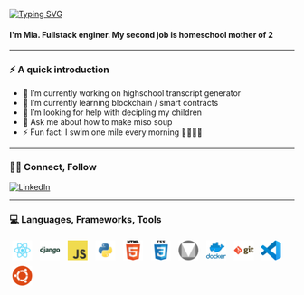 [![Typing SVG](https://readme-typing-svg.demolab.com/?lines=Hi+There.+I'm+glad+you+are+here!;+Make+yourself+at+home+👋)](https://git.io/typing-svg)

#### I'm Mia. Fullstack enginer. My second job is homeschool mother of 2

---


### ⚡️ A quick introduction
- 🔭 I’m currently working on highschool transcript generator
- 🌱 I’m currently learning blockchain / smart contracts
- 🤔 I’m looking for help with decipling my children
- 💬 Ask me about how to make miso soup
- ⚡ Fun fact: I swim one mile every morning 👙🏊🏻‍♀️


---


### 🤝🏻 Connect, Follow

[![LinkedIn](https://img.shields.io/badge/LinkedIn-0077B5?style=for-the-badge&logo=linkedin&logoColor=white)](https://www.linkedin.com/in/mia-noriko-watanabe-27727b2/)



---

### 💻 Languages, Frameworks, Tools
<p float="left">
<img style="padding:5px;" align="center" alt="ReactJs" width="35px" src="https://raw.githubusercontent.com/github/explore/80688e429a7d4ef2fca1e82350fe8e3517d3494d/topics/react/react.png"/>
<img style="padding:5px;" align="center" alt="Django" width="35px" src="https://raw.githubusercontent.com/github/explore/80688e429a7d4ef2fca1e82350fe8e3517d3494d/topics/django/django.png"> 
<img style="padding:5px;" align="center" alt="JavaScript" width="35px" src="https://raw.githubusercontent.com/github/explore/80688e429a7d4ef2fca1e82350fe8e3517d3494d/topics/javascript/javascript.png">
<img style="padding:5px;" align="center" alt="Python" width="35px" src="https://raw.githubusercontent.com/github/explore/80688e429a7d4ef2fca1e82350fe8e3517d3494d/topics/python/python.png">
<img style="padding:5px;" align="center" alt="HTML" width="35px" src="https://raw.githubusercontent.com/github/explore/80688e429a7d4ef2fca1e82350fe8e3517d3494d/topics/html/html.png">
<img style="padding:5px;" align="center" alt="CSS" width="35px" src="https://raw.githubusercontent.com/github/explore/80688e429a7d4ef2fca1e82350fe8e3517d3494d/topics/css/css.png">
<img style="padding:5px;" align="center" alt="Material-Design" width="35px" src="https://raw.githubusercontent.com/github/explore/80688e429a7d4ef2fca1e82350fe8e3517d3494d/topics/material-design/material-design.png">
<img style="padding:5px;" align="center" alt="Docker" width="35px" src="https://raw.githubusercontent.com/github/explore/80688e429a7d4ef2fca1e82350fe8e3517d3494d/topics/docker/docker.png">
<img style="padding:5px;" align="center" alt="Git" width="35px" src="https://raw.githubusercontent.com/github/explore/80688e429a7d4ef2fca1e82350fe8e3517d3494d/topics/git/git.png">
<img style="padding:5px;" align="center" alt="VS Code" width="35px" src="https://raw.githubusercontent.com/github/explore/80688e429a7d4ef2fca1e82350fe8e3517d3494d/topics/visual-studio-code/visual-studio-code.png">
<img style="padding:5px;" align="center" alt="Ubuntu" width="35px" src="https://raw.githubusercontent.com/github/explore/80688e429a7d4ef2fca1e82350fe8e3517d3494d/topics/ubuntu/ubuntu.png">

<!-- and more such images with different URLs in src -->
</p>
<!--
**NinjyaMaster/NinjyaMaster** is a ✨ _special_ ✨ repository because its `README.md` (this file) appears on your GitHub profile.


